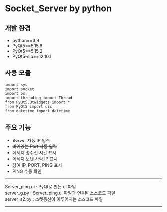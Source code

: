 # Socket_Server by python

## 개발 환경
- python==3.9
- PyQt5==5.15.6
- PyQt5==5.15.2
- PyQt5-sip==12.10.1

## 사용 모듈
```
import sys
import socket
import os
import threading import Thread
from PyQt5.Qtwidgets import *
from PyQt5 import uic
from datetime import datetime
```

## 주요 기능
- Server 자동 IP 입력  
- ~~비어있는 Port 자동 입력~~
- 메세지 송수신 시간 표시
- 메세지 보낸 사람 IP 표시
- 참여 IP, PORT, PING 표시
- PING 수동 확인

***
Server_ping.ui : PyQt로 만든 ui 파일  
server_g.py : Server_ping.ui 파일과 연동된 소스코드 파일  
server_s2.py : 소켓통신이 이루어지는 소스코드 파일  
***

